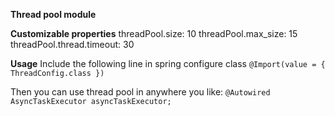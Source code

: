 **Thread pool module**

**Customizable properties**
threadPool.size: 10
threadPool.max_size: 15
threadPool.thread.timeout: 30

**Usage**
Include the following line in spring configure class
`@Import(value = { ThreadConfig.class })`

Then you can use thread pool in anywhere you like:
`@Autowired AsyncTaskExecutor asyncTaskExecutor;`
